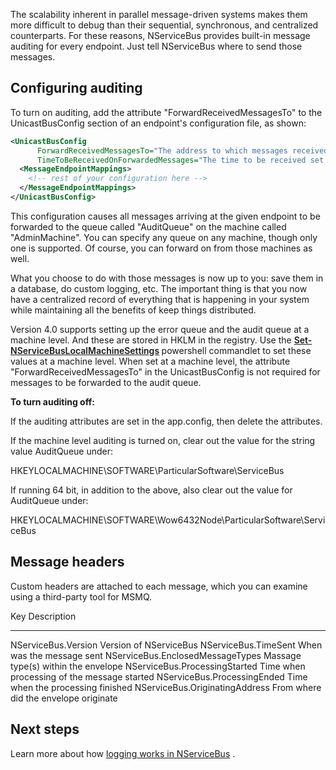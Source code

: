 <!--
title: "Auditing With NServiceBus"
tags: ""
summary: "The scalability inherent in parallel message-driven systems makes them more difficult to debug than their sequential, synchronous, and centralized counterparts. For these reasons, NServiceBus provides built-in message auditing for every endpoint. Just tell NServiceBus where to send those messages."
-->

The scalability inherent in parallel message-driven systems makes them more difficult to debug than their sequential, synchronous, and centralized counterparts. For these reasons, NServiceBus provides built-in message auditing for every endpoint. Just tell NServiceBus where to send those messages.

Configuring auditing
--------------------

To turn on auditing, add the attribute "ForwardReceivedMessagesTo" to the UnicastBusConfig section of an endpoint's configuration file, as shown:


```XML
<UnicastBusConfig 
      ForwardReceivedMessagesTo="The address to which messages received will be forwarded."
      TimeToBeReceivedOnForwardedMessages="The time to be received set on forwarded messages, specified as a timespan see http://msdn.microsoft.com/en-us/library/vstudio/se73z7b9.aspx">
  <MessageEndpointMappings>
    <!-- rest of your configuration here -->
  </MessageEndpointMappings>
</UnicastBusConfig>
```

 This configuration causes all messages arriving at the given endpoint to be forwarded to the queue called "AuditQueue" on the machine called
"AdminMachine". You can specify any queue on any machine, though only one is supported. Of course, you can forward on from those machines as well.

What you choose to do with those messages is now up to you: save them in a database, do custom logging, etc. The important thing is that you now have a centralized record of everything that is happening in your system while maintaining all the benefits of keep things distributed.

Version 4.0 supports setting up the error queue and the audit queue at a machine level. And these are stored in HKLM in the registry. Use the
<span style="font-weight: 600;">[Set-NServiceBusLocalMachineSettings](managing-nservicebus-using-powershell.md)
</span>powershell commandlet to set these values at a machine level. When set at a machine level, the attribute "ForwardReceivedMessagesTo" in the UnicastBusConfig is not required for messages to be forwarded to the audit queue.

**To turn auditing off:**

If the auditing attributes are set in the app.config, then delete the attributes.

If the machine level auditing is turned on, clear out the value for the string value AuditQueue under:

HKEYLOCALMACHINE\\SOFTWARE\\ParticularSoftware\\ServiceBus

If running 64 bit, in addition to the above, also clear out the value for AuditQueue under:


HKEYLOCALMACHINE\\SOFTWARE\\Wow6432Node\\ParticularSoftware\\ServiceBus

Message headers
---------------

Custom headers are attached to each message, which you can examine using a third-party tool for MSMQ.

  Key                                Description
  ---------------------------------- ---------------------------------------------
  NServiceBus.Version                Version of NServiceBus
  NServiceBus.TimeSent               When was the message sent
  NServiceBus.EnclosedMessageTypes   Massage type(s) within the envelope
  NServiceBus.ProcessingStarted      Time when processing of the message started
  NServiceBus.ProcessingEnded        Time when the processing finished
  NServiceBus.OriginatingAddress     From where did the envelope originate

Next steps
----------

Learn more about how [logging works in NServiceBus](logging-in-nservicebus.md) .

